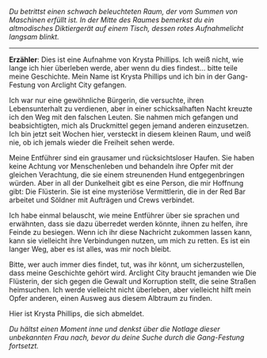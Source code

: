 _Du betrittst einen schwach beleuchteten Raum, der vom Summen von Maschinen erfüllt ist. In der Mitte des Raumes bemerkst du ein altmodisches Diktiergerät auf einem Tisch, dessen rotes Aufnahmelicht langsam blinkt._

---

**Erzähler**: Dies ist eine Aufnahme von Krysta Phillips. Ich weiß nicht, wie lange ich hier überleben werde, aber wenn du dies findest... bitte teile meine Geschichte. Mein Name ist Krysta Phillips und ich bin in der Gang-Festung von Arclight City gefangen.

Ich war nur eine gewöhnliche Bürgerin, die versuchte, ihren Lebensunterhalt zu verdienen, aber in einer schicksalhaften Nacht kreuzte ich den Weg mit den falschen Leuten. Sie nahmen mich gefangen und beabsichtigten, mich als Druckmittel gegen jemand anderen einzusetzen. Ich bin jetzt seit Wochen hier, versteckt in diesem kleinen Raum, und weiß nie, ob ich jemals wieder die Freiheit sehen werde.

Meine Entführer sind ein grausamer und rücksichtsloser Haufen. Sie haben keine Achtung vor Menschenleben und behandeln ihre Opfer mit der gleichen Verachtung, die sie einem streunenden Hund entgegenbringen würden. Aber in all der Dunkelheit gibt es eine Person, die mir Hoffnung gibt: Die Flüsterin. Sie ist eine mysteriöse Vermittlerin, die in der Red Bar arbeitet und Söldner mit Aufträgen und Crews verbindet.

Ich habe einmal belauscht, wie meine Entführer über sie sprachen und erwähnten, dass sie dazu überredet werden könnte, ihnen zu helfen, ihre Feinde zu besiegen. Wenn ich ihr diese Nachricht zukommen lassen kann, kann sie vielleicht ihre Verbindungen nutzen, um mich zu retten. Es ist ein langer Weg, aber es ist alles, was mir noch bleibt.

Bitte, wer auch immer dies findet, tut, was ihr könnt, um sicherzustellen, dass meine Geschichte gehört wird. Arclight City braucht jemanden wie Die Flüsterin, der sich gegen die Gewalt und Korruption stellt, die seine Straßen heimsuchen. Ich werde vielleicht nicht überleben, aber vielleicht hilft mein Opfer anderen, einen Ausweg aus diesem Albtraum zu finden.

Hier ist Krysta Phillips, die sich abmeldet.

_Du hältst einen Moment inne und denkst über die Notlage dieser unbekannten Frau nach, bevor du deine Suche durch die Gang-Festung fortsetzt._
